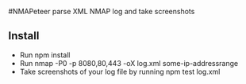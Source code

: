 #NMAPeteer parse XML NMAP log and take screenshots

## Install

- Run npm install
- Run nmap -P0 -p 8080,80,443 -oX log.xml some-ip-addressrange
- Take screenshots of your log file by running npm test log.xml

